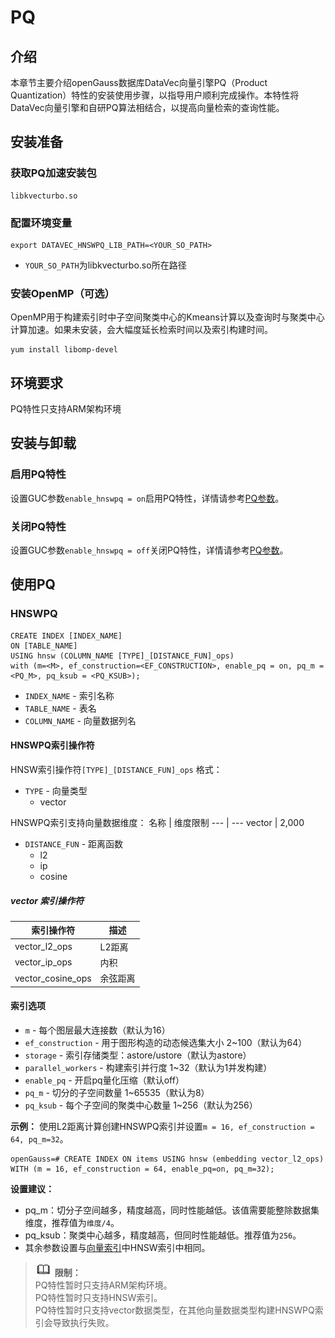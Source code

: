 # PQ

## 介绍

本章节主要介绍openGauss数据库DataVec向量引擎PQ（Product Quantization）特性的安装使用步骤，以指导用户顺利完成操作。本特性将DataVec向量引擎和自研PQ算法相结合，以提高向量检索的查询性能。

## 安装准备

### 获取PQ加速安装包
```
libkvecturbo.so
```

### 配置环境变量
```
export DATAVEC_HNSWPQ_LIB_PATH=<YOUR_SO_PATH>
```

- `YOUR_SO_PATH`为libkvecturbo.so所在路径

### 安装OpenMP（可选）
OpenMP用于构建索引时中子空间聚类中心的Kmeans计算以及查询时与聚类中心计算加速。如果未安装，会大幅度延长检索时间以及索引构建时间。

```
yum install libomp-devel
```

## 环境要求
PQ特性只支持ARM架构环境

## 安装与卸载

### 启用PQ特性
设置GUC参数`enable_hnswpq = on`启用PQ特性，详情请参考[PQ参数](../DatabaseReference/PQ参数.md)。

### 关闭PQ特性
设置GUC参数`enable_hnswpq = off`关闭PQ特性，详情请参考[PQ参数](../DatabaseReference/PQ参数.md)。

## 使用PQ

### HNSWPQ
```
CREATE INDEX [INDEX_NAME] 
ON [TABLE_NAME] 
USING hnsw (COLUMN_NAME [TYPE]_[DISTANCE_FUN]_ops) 
with (m=<M>, ef_construction=<EF_CONSTRUCTION>, enable_pq = on, pq_m = <PQ_M>, pq_ksub = <PQ_KSUB>);
```

- `INDEX_NAME` - 索引名称
- `TABLE_NAME` - 表名
- `COLUMN_NAME` - 向量数据列名

#### HNSWPQ索引操作符

HNSW索引操作符`[TYPE]_[DISTANCE_FUN]_ops` 格式：

- `TYPE` - 向量类型
    - vector

HNSWPQ索引支持向量数据维度：
名称 | 维度限制 
--- | --- 
vector | 2,000

- `DISTANCE_FUN` - 距离函数
    - l2
    - ip
    - cosine

##### vector 索引操作符
索引操作符 | 描述 
--- | --- 
vector_l2_ops | L2距离
vector_ip_ops | 内积
vector_cosine_ops | 余弦距离

#### 索引选项
-   `m` - 每个图层最大连接数（默认为16）
-   `ef_construction` - 用于图形构造的动态候选集大小 2~100（默认为64）
-   `storage` - 索引存储类型：astore/ustore（默认为astore）
-   `parallel_workers` - 构建索引并行度 1~32（默认为1并发构建）
-   `enable_pq` - 开启pq量化压缩（默认off）
-   `pq_m` - 切分的子空间数量 1~65535（默认为8）
-   `pq_ksub` - 每个子空间的聚类中心数量 1~256（默认为256）

**示例：** 使用L2距离计算创建HNSWPQ索引并设置`m = 16, ef_construction = 64, pq_m=32`。

```
openGauss=# CREATE INDEX ON items USING hnsw (embedding vector_l2_ops) WITH (m = 16, ef_construction = 64, enable_pq=on, pq_m=32);
```
**设置建议：**

- pq_m：切分子空间越多，精度越高，同时性能越低。该值需要能整除数据集维度，推荐值为`维度/4`。
- pq_ksub：聚类中心越多，精度越高，但同时性能越低。推荐值为`256`。
- 其余参数设置与[向量索引](../SQLReference/向量索引.md)中HNSW索引中相同。

>![](public_sys-resources/icon-note.png) **限制：<br>**
>PQ特性暂时只支持ARM架构环境。<br>
>PQ特性暂时只支持HNSW索引。<br>
>PQ特性暂时只支持vector数据类型，在其他向量数据类型构建HNSWPQ索引会导致执行失败。